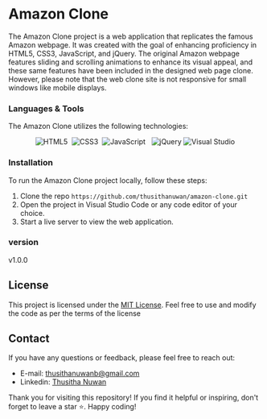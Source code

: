 # Amazon Clone

The Amazon Clone project is a web application that replicates the famous Amazon webpage. It was created with the goal of enhancing proficiency in HTML5, CSS3, JavaScript, and jQuery. The original Amazon webpage features sliding and scrolling animations to enhance its visual appeal, and these same features have been included in the designed web page clone. However, please note that the web clone site is not responsive for small windows like mobile displays.


### Languages & Tools

The Amazon Clone utilizes the following technologies:



<div align="center">

![HTML5](https://img.shields.io/badge/html5-%23E34F26.svg?style=for-the-badge&logo=html5&logoColor=white)
&nbsp;![CSS3](https://img.shields.io/badge/css3-%231572B6.svg?style=for-the-badge&logo=css3&logoColor=white)
&nbsp;![JavaScript](https://img.shields.io/badge/javascript-%23323330.svg?style=for-the-badge&logo=javascript&logoColor=%23F7DF1E)
&nbsp;
![jQuery](https://img.shields.io/badge/jquery-%230769AD.svg?style=for-the-badge&logo=jquery&logoColor=white)
![Visual Studio](https://img.shields.io/badge/Visual%20Studio-5C2D91.svg?style=for-the-badge&logo=visual-studio&logoColor=white)

</div>


### Installation

To run the Amazon Clone project locally, follow these steps:



1. Clone the repo `https://github.com/thusithanuwan/amazon-clone.git`
2. Open the project in Visual Studio Code or any code editor of your choice.
3. Start a live server to view the web application.

### version
v1.0.0

## License

This project is licensed under the [MIT License](LICENSE.md). Feel free to use and modify the code as per the terms of the license
## Contact

If you have any questions or feedback, please feel free to reach out:

- E-mail: thusithanuwanb@gmail.com
- Linkedin: [Thusitha Nuwan](www.linkedin.com/in/thusitha-nuwan)

Thank you for visiting this repository! If you find it helpful or inspiring, don't forget to leave a star ⭐️. Happy coding!


